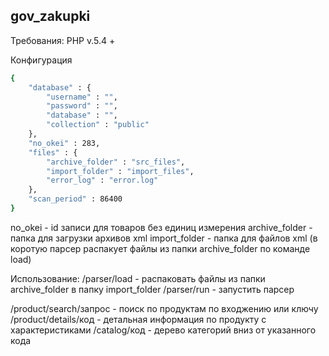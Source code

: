 ## gov_zakupki
Требования:
PHP v.5.4 +

Конфигурация
```bash
{
    "database" : {
        "username" : "",
        "password" : "",
        "database" : "",
        "collection" : "public"
    },
    "no_okei" : 283,
    "files" : {
        "archive_folder" : "src_files",
        "import_folder" : "import_files",
        "error_log" : "error.log"
    },
    "scan_period" : 86400
}
```

no_okei - id записи для товаров без единиц измерения
archive_folder - папка для загрузки архивов xml
import_folder - папка для файлов xml (в коротую парсер распакует файлы из папки archive_folder по команде load)


Использование:
/parser/load - распаковать файлы из папки archive_folder в папку import_folder
/parser/run - запустить парсер

/product/search/запрос - поиск по продуктам по входжению или ключу
/product/details/код - детальная информация по продукту с характеристиками
/catalog/код - дерево категорий вниз от указанного кода
